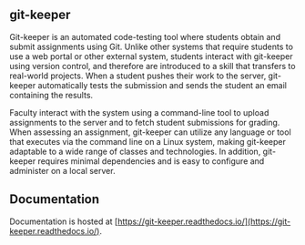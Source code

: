 ## git-keeper

Git-keeper is an automated code-testing tool where students obtain and submit assignments using Git.  Unlike other systems that require students to use a web portal or other external system, students interact with git-keeper using version control, and therefore are introduced to a skill that transfers to real-world projects.  When a student pushes their work to the server, git-keeper automatically tests the submission and sends the student an email containing the results.

Faculty interact with the system using a command-line tool to upload assignments to the server and to fetch student submissions for grading.  When assessing an assignment, git-keeper can utilize any language or tool that executes via the command line on a Linux system, making git-keeper adaptable to a wide range of classes and technologies.  In addition, git-keeper requires minimal dependencies and is easy to configure and administer on a local server. 


## Documentation

Documentation is hosted at [https://git-keeper.readthedocs.io/](https://git-keeper.readthedocs.io/).